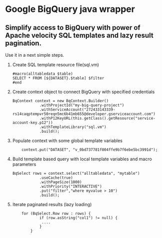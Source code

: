 # Google BigQuery java wrapper 

## Simplify access to BigQuery with power of Apache velocity SQL templates and lazy result pagination.

Use it in a next simple steps.

1. Create SQL template resource file(sql.vm)
    ```
    #macro(alltabledata $table)
    SELECT * FROM [${DATASET}.$table] $filter
    #end
    ```
2. Create context object to connect BigQuery with specified credentials
    ```
    BqContext context = new BqContext.Builder()
                .withProjectId("my-big-query-project")
                .withServiceAccount("272433143339-rs14caqptempvr50reqn5mc6b41mb655@developer.gserviceaccount.com")
                .withP12KeyURL(this.getClass().getResource("service-account-key.p12"))
                .withTemplateLibrary("sql.vm")
                .build();
    ```
3. Populate context with some global template variables
    ```
        context.put("DATASET", "v_0bd737781f004ffe9b7f6ebe5bc3991d");
    ```    
4. Build template based query with local template variables and macro parameters
    ```
    BqSelect rows = context.select("alltabledata", "mytable")
                .useCache(true)
                .withPageSize(1000)
                .withPriority("INTERACTIVE")
                .put("filter","where myvalue > 10")
                .build();
    ```
5. Iterate paginated results (lazy loading)
    ```
        for (BqSelect.Row row : rows) {
                if (row.asString("col1") != null) {
                 ....
                }
            }
```
